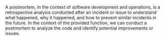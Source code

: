 A postmortem, in the context of software development and operations, is a retrospective analysis conducted after an incident or issue to understand what happened, why it happened, and how to prevent similar incidents in the future. In the context of the provided function, we can conduct a postmortem to analyze the code and identify potential improvements or issues.
